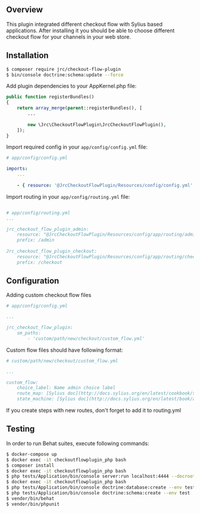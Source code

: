 ## Overview

This plugin integrated different checkout flow with Sylius based applications. After installing it you should be able to choose different checkout flow for your channels in your web store.

## Installation

```bash
$ composer require jrc/checkout-flow-plugin
$ bin/console doctrine:schema:update --force

```
    
Add plugin dependencies to your AppKernel.php file:

```php
public function registerBundles()
{
    return array_merge(parent::registerBundles(), [
        ...
        
        new \Jrc\CheckoutFlowPlugin\JrcCheckoutFlowPlugin(),
    ]);
}
```

Import required config in your `app/config/config.yml` file:

```yaml
# app/config/config.yml

imports:
    ...
    
    - { resource: '@JrcCheckoutFlowPlugin/Resources/config/config.yml' }
```

Import routing in your `app/config/routing.yml` file:

```yaml

# app/config/routing.yml
...

jrc_checkout_flow_plugin_admin:
    resource: "@JrcCheckoutFlowPlugin/Resources/config/app/routing/admin.yml"
    prefix: /admin
    
Jrc_checkout_flow_plugin_checkout:
    resource: "@JrcCheckoutFlowPlugin/Resources/config/app/routing/checkout.yml"
    prefix: /checkout
```

## Configuration

Adding custom checkout flow files

```yaml
# app/config/config.yml

...

jrc_checkout_flow_plugin:
    sm_paths:
        - 'custom/path/new/checkout/custom_flow.yml'
```

Custom flow files should have following format:

```yaml
# custom/path/new/checkout/custom_flow.yml

...

custom_flow:
    choice_label: Name admin choice label
    route_map: [Sylius doc](http://docs.sylius.org/en/latest/cookbook/shop/checkout.html#adjust-checkout-resolver)
    state_machine: [Sylius doc](http://docs.sylius.org/en/latest/book/architecture/state_machine.html#state-machine)

```

If you create steps with new routes, don't forget to add it to routing.yml

## Testing

In order to run Behat suites, execute following commands:

```bash
$ docker-compose up
$ docker exec -it checkoutflowplugin_php bash
$ composer install
$ docker exec -it checkoutflowplugin_php bash
$ php tests/Application/bin/console server:run localhost:4444 --docroot=tests/Application/web/ --env test
$ docker exec -it checkoutflowplugin_php bash
$ php tests/Application/bin/console doctrine:database:create --env test
$ php tests/Application/bin/console doctrine:schema:create --env test
$ vendor/bin/behat
$ vendor/bin/phpunit
```
